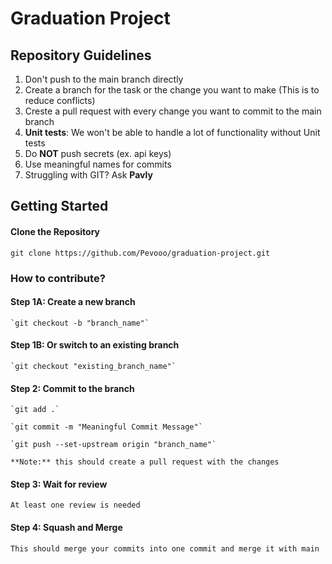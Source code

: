 # Graduation Project
## Repository Guidelines
1) Don't push to the main branch directly
2) Create a branch for the task or the change you want to make (This is to reduce conflicts)
3) Creste a pull request with every change you want to commit to the main branch
4) **Unit tests**: We won't be able to handle a lot of functionality without Unit tests
5) Do **NOT** push secrets (ex. api keys)
6) Use meaningful names for commits
7) Struggling with GIT? Ask **Pavly**

## Getting Started

#### Clone the Repository

  `git clone https://github.com/Pevooo/graduation-project.git`

### How to contribute?

  #### Step 1A: Create a new branch
  
    `git checkout -b "branch_name"`
  
  #### Step 1B: Or switch to an existing branch
  
    `git checkout "existing_branch_name"`
  
  #### Step 2: Commit to the branch
  
    `git add .`
    
    `git commit -m "Meaningful Commit Message"`
    
    `git push --set-upstream origin "branch_name"`
  
    **Note:** this should create a pull request with the changes
  
  #### Step 3: Wait for review
    At least one review is needed
  #### Step 4: Squash and Merge
    This should merge your commits into one commit and merge it with main
